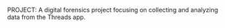 PROJECT: A digital forensics project focusing on collecting and analyzing data from the Threads app.
